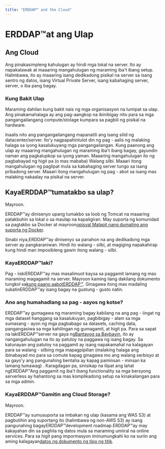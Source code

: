 ```yaml
---
title: "ERDDAP™ and the Cloud"
---
```

# ERDDAP™at ang Ulap

## Ang Cloud

Ang pinakasimpleng kahulugan ay hindi mga lokal na server. Ito ay napakalawak at maaaring mangahulugan ng maraming iba't ibang setup. Halimbawa, ito ay maaaring isang dedikadong pisikal na server sa isang sentro ng datos, isang Virtual Private Server, isang kabahaging server, server, o iba pang bagay.

### Kung Bakit Ulap

Maraming dahilan kung bakit nais ng mga organisasyon na lumipat sa ulap. Ang pinakamahalaga ay ang pag-aangkop na ibinibigay nito para sa mga pangangailangang compute/stolage kumpara sa pagbili ng pisikal na hardware.

Inaalis nito ang pangangailangang mapanatili ang isang silid ng datacenter/server. Ito'y nagpapahintulot din ng pag - aalis ng malaking halaga sa iyong kasalukuyang mga pangangailangan. Kung paanong ang ulap ay maaaring mangahulugan ng maraming iba't ibang bagay, gayundin naman ang pagkalupkop sa iyong yaman. Maaaring mangahulugan ito ng pagbabayad ng higit pa (o mas mababa) Walang silbi. Maaari itong mangahulugan ng paglipat mula sa kabahaging server tungo sa isang pribadong server. Maaari itong mangahulugan ng pag - abot sa isang mas malaking nakaalay na pisikal na server.

## KayaERDDAP™tumatakbo sa ulap?

Mayroon.

ERDDAP™ay dinisenyo upang tumakbo sa loob ng Tomcat na maaaring patakbuhin sa lokal o sa maulap na kapaligiran. May suporta ng komunidad sa pagtakbo sa Docker at mayroon[opisyal Malapit nang dumating ang suporta ng Docker](https://github.com/ERDDAP/erddap/blob/main/DOCKER.md).

Sinabi niya,ERDDAP™ay dinisenyo sa panahon na ang dedikadong mga server ay pangkaraniwan. Hindi ito walang - silbi, at magiging napakahirap kung hindi man imposibleng gawin itong walang - silbi.

### KayaERDDAP™laki?

Pag - iiskiERDDAP™ay mas masalimuot kaysa sa paggamit lamang ng mas maraming magagamit na server. Mayroon kaming ilang dakilang dokumento tungkol sa[kung paano aabotERDDAP™](https://erddap.github.io/docs/server-admin/scaling). Ginagawa itong mas madaling sukatinERDDAP™ay isang bagay na gustung - gusto natin.

### Ano ang humahadlang sa pag - aayos ng kotse?

ERDDAP™ay gumagawa ng maraming bagay kabilang na ang pag - iingat ng mga dataset hanggang sa kasalukuyan, pagbibigay - alam sa mga sumasang - ayon ng mga pagbabago sa datasets, caching data, pangangasiwa sa mga kahilingan ng gumagamit, at higit pa. Para sa sapat na lakiERDDAP™server na gaya ng[Bantayog sa Baybayin](https://coastwatch.pfeg.noaa.gov/erddap/index.html), ito ay nangangahulugan na ito ay patuloy na paggawa ng isang bagay. Sa katunayan ang patuloy na paggamit ay isang napakamahal na kalagayan para sa walang - silbing mga mapagpipilian (malaking halaga ang ibinabayad mo para sa comute kapag ginagawa mo ang walang serbisyo at sa gayo'y ang pangunahing bentaha ay kapag paminsan - minsan ka lamang tumawag) . Karagdagan pa, sinisikap na ilipat ang lahat ngERDDAP™Ang paggamit ng iba't ibang functionality sa mga bersyong serverless ay hahantong sa mas komplikadong setup na kinakailangan para sa mga admin.

### KayaERDDAP™Gamitin ang Cloud Storage?

Mayroon.

ERDDAP™ay sumusuporta sa imbakan ng ulap (kasama ang WAS S3) at pagbutihin ang suportang ito (halimbawa ng non-AWS S3) ay isang pangunahing bagayERDDAP™development roadmap.ERDDAP™ay may kakayahan din sa paghila ng datos mula sa maraming umiiral na online services. Para sa higit pang impormasyon iminumungkahi ko na suriin ang aming kalagayan[datos ng dokumento ng tipo ng titik](https://erddap.github.io/docs/server-admin/datasets#detailed-descriptions-of-dataset-types).
